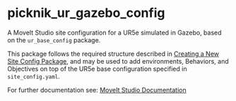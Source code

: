 # picknik_ur_gazebo_config

A MoveIt Studio site configuration for a UR5e simulated in Gazebo, based on the `ur_base_config` package.

This package follows the required structure described in [Creating a New Site Config Package](https://docs.picknik.ai/en/stable/concepts/config_package/config_package.html#creating-a-new-site-config-package), and may be used to add environments, Behaviors, and Objectives on top of the UR5e base configuration specified in `site_config.yaml`.

For further documentation see: [MoveIt Studio Documentation](https://docs.picknik.ai/)
